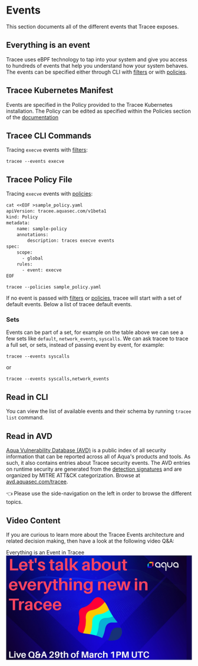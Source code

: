 # Events

This section documents all of the different events that Tracee exposes.

## Everything is an event

Tracee uses eBPF technology to tap into your system and give you access to hundreds of events that help you understand how your system behaves. The events can be specified either through CLI with [filters] or with [policies].

## Tracee Kubernetes Manifest

Events are specified in the Policy provided to the Tracee Kubernetes installation. The Policy can be edited as specified within the Policies section of the [documentation](../policies/index.md)

## Tracee CLI Commands

Tracing `execve` events with [filters]:

```console
tracee --events execve
```

## Tracee Policy File

Tracing `execve` events with [policies]:

```
cat <<EOF >sample_policy.yaml
apiVersion: tracee.aquasec.com/v1beta1
kind: Policy
metadata:
	name: sample-policy
	annotations:
		description: traces execve events
spec:
	scope:
	  - global
	rules:
	  - event: execve
EOF
```

```
tracee --policies sample_policy.yaml
```

If no event is passed with [filters] or [policies], tracee will start with a set of default events.
Below a list of tracee default events.

### Sets

Events can be part of a set, for example on the table above we can see a few sets like `default`, `network_events`, `syscalls`. 
We can ask tracee to trace a full set, or sets, instead of passing event by event, for example:

```console
tracee --events syscalls
```
or 

```console
tracee --events syscalls,network_events
```


## Read in CLI

You can view the list of available events and their schema by running `tracee list` command.

## Read in AVD

[Aqua Vulnerability Database (AVD)](https://avd.aquasec.com) is a public index of all security information that can be reported across all of Aqua's products and tools. As such, it also contains entries about Tracee security events. The AVD entries on runtime security are generated from the [detection signatures](https://github.com/aquasecurity/tracee/tree/main/signatures) and are organized by MITRE ATT&CK categorization. Browse at [avd.aquasec.com/tracee](https://avd.aquasec.com/tracee/).

👈 Please use the side-navigation on the left in order to browse the different topics.

[filters]: ../../filters/filtering
[policies]: ../../policies

## Video Content

If you are curious to learn more about the Tracee Events architecture and related decision making, then have a look at the following video Q&A:

Everything is an Event in Tracee 
  [![Watch the video](../../images/liveqa.png)](https://www.youtube.com/live/keqVe4d71uk?si=OTbVxgWsFBtdqEMW)
